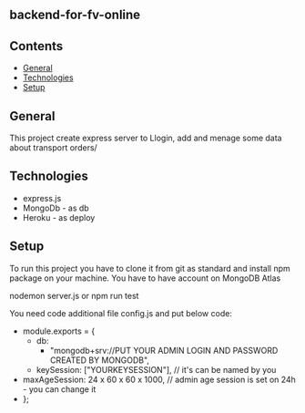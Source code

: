 ## backend-for-fv-online

## Contents

- [General](#general)
- [Technologies](#technologies)
- [Setup](#setup)

## General

This project create express server to Llogin, add and menage some data about transport orders/

## Technologies

- express.js
- MongoDb - as db
- Heroku - as deploy

## Setup

To run this project you have to clone it from git as standard and install npm package on your machine.
You have to have account on MongoDB Atlas

nodemon server.js or npm run test

You need code additional file config.js and put below code:

- module.exports = {
  - db:
    - "mongodb+srv://PUT YOUR ADMIN LOGIN AND PASSWORD CREATED BY MONGODB",
  - keySession: ["YOURKEYSESSION"], // it's can be named by you
- maxAgeSession: 24 x 60 x 60 x 1000, // admin age session is set on 24h - you can change it
- };
